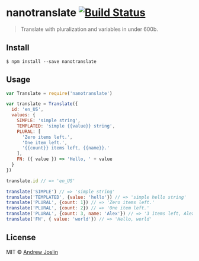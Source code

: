 # nanotranslate [![Build Status](https://travis-ci.org/ajoslin/nanotranslate.svg?branch=master)](https://travis-ci.org/ajoslin/nanotranslate)

> Translate with pluralization and variables in under 600b.

## Install

```
$ npm install --save nanotranslate
```

## Usage

```js
var Translate = require('nanotranslate')

var translate = Translate({
  id: 'en_US',
  values: {
    SIMPLE: 'simple string',
    TEMPLATED: 'simple {{value}} string',
    PLURAL: [
      'Zero items left.',
      'One item left.',
      '{{count}} items left, {{name}}.'
    ],
    FN: ({ value }) => 'Hello, ' + value
  }
})

translate.id // => 'en_US'

translate('SIMPLE') // => 'simple string'
translate('TEMPLATED', {value: 'hello'}) // => 'simple hello string'
translate('PLURAL', {count: 1}) // => 'Zero items left.'
translate('PLURAL', {count: 2}) // => 'One item left.'
translate('PLURAL', {count: 3, name: 'Alex'}) // => '3 items left, Alex.'
translate('FN', { value: 'world'}) // => 'Hello, world'
```

## License

MIT © [Andrew Joslin](http://ajoslin.com)
